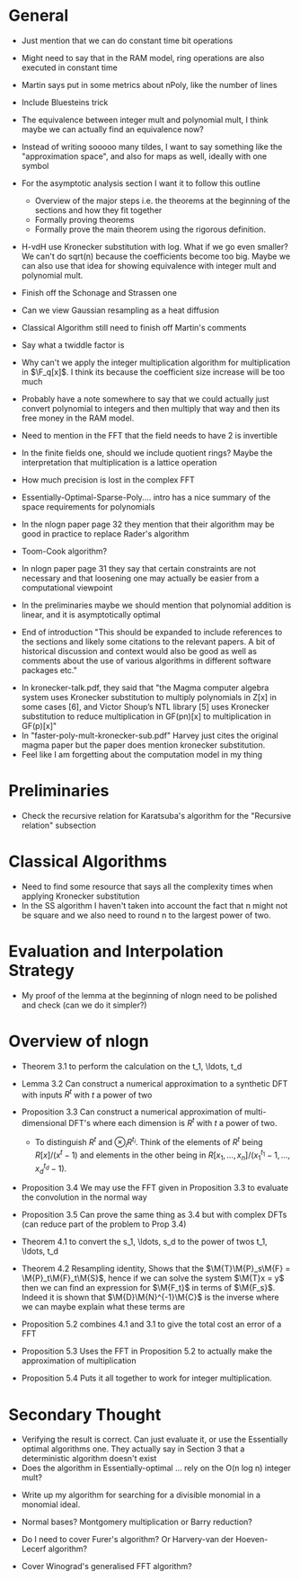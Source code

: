 # General
* Just mention that we can do constant time bit operations

* Might need to say that in the RAM model, ring operations are also executed in constant time
* Martin says put in some metrics about nPoly, like the number of lines
* Include Bluesteins trick
* The equivalence between integer mult and polynomial mult, I think maybe we can actually find an equivalence now?
* Instead of writing sooooo many tildes, I want to say something like the "approximation space", and also for maps as well, ideally with one symbol
* For the asymptotic analysis section I want it to follow this outline
    + Overview of the major steps i.e. the theorems at the beginning of the sections and how they fit together
    + Formally proving theorems
    + Formally prove the main theorem using the rigorous definition.
* H-vdH use Kronecker substitution with log. What if we go even smaller? We can't do sqrt(n) because the coefficients become too big. Maybe we can also use that idea for showing equivalence with integer mult and polynomial mult.
* Finish off the Schonage and Strassen one
* Can we view Gaussian resampling as a heat diffusion
* Classical Algorithm still need to finish off Martin's comments
* Say what a twiddle factor is
* Why can't we apply the integer multiplication algorithm for multiplication in $\F_q[x]$. I think its because the coefficient size increase will be too much
* Probably have a note somewhere to say that we could actually just convert polynomial to integers and then multiply that way and then its free money in the RAM model. 
* Need to mention in the FFT that the field needs to have 2 is invertible
* In the finite fields one, should we include quotient rings? Maybe the interpretation that multiplication is a lattice operation
* How much precision is lost in the complex FFT
* Essentially-Optimal-Sparse-Poly.... intro has a nice summary of the space requirements for polynomials
- In the nlogn paper page 32 they mention that their algorithm may be good in practice to replace Rader's algorithm
* Toom-Cook algorithm?
- In nlogn paper page 31 they say that certain constraints are not necessary and that loosening one may actually be easier from a computational viewpoint 
* In the preliminaries maybe we should mention that polynomial addition is linear, and it is asymptotically optimal
- End of introduction
"This should be expanded to include references to the sections and likely some
citations to the relevant papers. A bit of historical discussion and context would also be good as well as comments about the use of various algorithms in different software packages etc."
* In kronecker-talk.pdf, they said that "the Magma computer algebra system uses Kronecker substitution to multiply polynomials in Z[x] in some cases [6], and Victor Shoup’s NTL library [5] uses Kronecker substitution to reduce multiplication in GF(pn)[x] to multiplication in GF(p)[x]"
* In "faster-poly-mult-kronecker-sub.pdf" Harvey just cites the original magma paper but the paper does mention kronecker substitution. 
* Feel like I am forgetting about the computation model in my thing

# Preliminaries
- Check the recursive relation for Karatsuba's algorithm for the "Recursive relation" subsection

# Classical Algorithms
- Need to find some resource that says all the complexity times when applying Kronecker substitution
- In the SS algorithm I haven't taken into account the fact that n might not be square and we also need to round n to the largest power of two.

# Evaluation and Interpolation Strategy
- My proof of the lemma at the beginning of nlogn need to be polished and check (can we do it simpler?)

# Overview of nlogn
* Theorem 3.1 to perform the calculation on the t_1, \ldots, t_d
* Lemma 3.2 Can construct a numerical approximation to a synthetic DFT with inputs $R^t$ with $t$ a power of two
* Proposition 3.3 Can construct a numerical approximation of multi-dimensional DFT's where each dimension is $R^t$ with $t$ a power of two.
    + To distinguish $R^t$ and $\otimes_i R^{t_i}$. Think of the elements of $R^t$ being $R[x]/(x^t - 1)$ and elements in the other being in $R[x_1, \ldots, x_n]/(x_1^{t_1} - 1, \ldots, x_d^{t_d} - 1)$.
* Proposition 3.4 We may use the FFT given in Proposition 3.3 to evaluate the convolution in the normal way
* Proposition 3.5 Can prove the same thing as 3.4 but with complex DFTs (can reduce part of the problem to Prop 3.4)

* Theorem 4.1 to convert the s_1, \ldots, s_d to the power of twos t_1, \ldots, t_d
* Theorem 4.2 Resampling identity, Shows that the $\M{T}\M{P}_s\M{F} = \M{P}_t\M{F}_t\M{S}$, hence if we can solve the system $\M{T}x = y$ then we can find an expression for $\M{F_t}$ in terms of $\M{F_s}$. Indeed it is shown that $\M{D}\M{N}^{-1}\M{C}$ is the inverse where we can maybe explain what these terms are

* Proposition 5.2 combines 4.1 and 3.1 to give the total cost an error of a FFT
* Proposition 5.3 Uses the FFT in Proposition 5.2 to actually make the approximation of multiplication
* Proposition 5.4 Puts it all together to work for integer multiplication.

# Secondary Thought
* Verifying the result is correct. Can just evaluate it, or use the Essentially optimal algorithms one. They actually say in Section 3 that a deterministic algorithm doesn't exist
* Does the algorithm in Essentially-optimal ... rely on the O(n log n) integer mult?
- Write up my algorithm for searching for a divisible monomial in a monomial ideal.
* Normal bases? Montgomery multiplication or Barry reduction?
- Do I need to cover Furer's algorithm? Or Harvery-van der Hoeven-Lecerf algorithm?
* Cover Winograd's generalised FFT algorithm?
